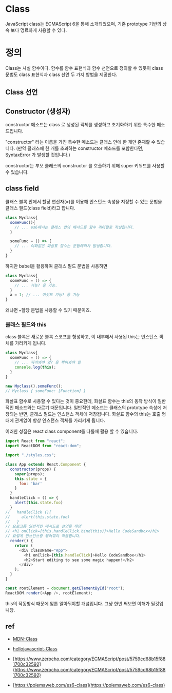 # Class

JavaScript class는 ECMAScript 6을 통해 소개되었으며, 기존 prototype 기반의 상속 보다 명료하게 사용할 수 있다.

# 정의

Class는 사실 함수이다. 함수를 함수 표현식과 함수 선언으로 정의할 수 있듯이 class 문법도 class 표현식과 class 선언 두 가지 방법을 제공한다.

## Class 선언

## Constructor (생성자)

constructor 메소드는 class 로 생성된 객체를 생성하고 초기화하기 위한 특수한 메소드입니다.  

"constructor" 라는 이름을 가진 특수한 메소드는 클래스 안에 한 개만 존재할 수 있습니다. 
(만약 클래스에 한 개를 초과하는 constructor 메소드를 포함한다면, SyntaxError 가 발생할 것입니다.)

constructor는 부모 클래스의 constructor 를 호출하기 위해 super 키워드를 사용할 수 있습니다.

## class field

클래스 블록 안에서 할당 연산자(=)를 이용해 인스턴스 속성을 지정할 수 있는 문법을 클래스 필드(class field)라고 합니다.


```js
class Myclass{
  someFunc(){
    // ... es6에서는 클래스 안의 메서드를 함수 리터럴로 작성합니다.
  }

  someFunc = () => {
    // ... 이와같은 화살표 함수는 문법에러가 발생합니다.
  }
}
```
하지만 babel을 활용하여 클래스 필드 문법을 사용하면
```js
class Myclass{
  someFunc = () => {
    // ... 가능? 응 가능.
  }
  a = 1; // ... 이것도 가능? 응 가능
}
```
왜냐면 `=`할당 문법을 사용할 수 있기 때문이죠.

### 클래스 필드와 this
class 블록은 새로운 블록 스코프를 형성하고, 이 내부에서 사용된 this는 인스턴스 객체를 가리키게 됩니다.
```js
class Myclass{
  someFunc = () => {
    // ... 찍어봐야 암? 응 찍어봐야 암
    console.log(this);
  }
}

new Myclass().someFunc();
// Myclass { someFunc: [Function] } 
```
화살표 함수로 사용할 수 있다는 것이 중요한데, 화살표 함수는 this의 동작 방식이 일반적인 메소드와는 다르기 때문입니다.
일반적인 메소드는 클래스의 prototype 속성에 저장되는 반면, 클래스 필드는 인스턴스 객체에 저장됩니다.
화살표 함수의 this는 호출 형태에 관계없이 항상 인스턴스 객체를 가리키게 됩니다.

이러한 성질은 react class component를 다룰때 활용 할 수 있습니다.

```js
import React from "react";
import ReactDOM from "react-dom";

import "./styles.css";

class App extends React.Component {
  constructor(props) {
    super(props);
    this.state = {
      foo: 'bar'
    }
  }
  handleClick = () => {
    alert(this.state.foo)
  }
//   handleClick (){
//     alert(this.state.foo)
//   } 
// 요로코롬 일반적인 메서드로 선언을 하면
// <h1 onClick={this.handleClick.bind(this)}>Hello CodeSandbox</h1>
// 요렇게 인스턴스랑 묶어줘야 작동합니다.
  render() {
    return (
      <div className="App">
        <h1 onClick={this.handleClick}>Hello CodeSandbox</h1>
        <h2>Start editing to see some magic happen!</h2>
      </div>
    );
  }
}

const rootElement = document.getElementById("root");
ReactDOM.render(<App />, rootElement);
```

this의 작동방식 때문에 암튼 알아둬야할 개념입니다. 그냥 한번 써보면 이해가 될것입니당.

## ref

- [MDN-Class](https://developer.mozilla.org/ko/docs/Web/JavaScript/Reference/Classes)
- [hellojavascript-Class](https://helloworldjavascript.net/pages/270-class.html)

- [https://www.zerocho.com/category/ECMAScript/post/5759cd68b15f881700c32592](https://www.zerocho.com/category/ECMAScript/post/5759cd68b15f881700c32592)
- [https://poiemaweb.com/es6-class](https://poiemaweb.com/es6-class)